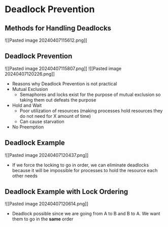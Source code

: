# Deadlock Prevention
## Methods for Handling Deadlocks
![[Pasted image 20240407115612.png]]

## Deadlock Prevention
![[Pasted image 20240407115807.png]]
![[Pasted image 20240407120226.png]]
- Reasons why Deadlock Prevention is not practical
- Mutual Exclusion
	- Semaphores and locks exist for the purpose of mutual exclusion so taking them out defeats the purpose
- Hold and Wait
	- Poor utilization of resources (making processes hold resources they do not need for X amount of time)
	- Can cause starvation
- No Preemption


## Deadlock Example
![[Pasted image 20240407120437.png]]
- If we force the locking to go in order, we can eliminate deadlocks because it will be impossible for processes to hold the resource each other needs

## Deadlock Example with Lock Ordering
![[Pasted image 20240407120614.png]]
- Deadlock possible since we are going from A to B and B to A. We want them to go in the **same** order

